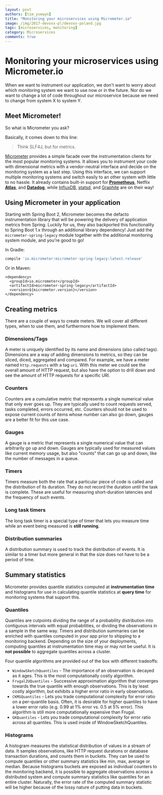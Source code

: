 ```yaml
---
layout: post
authors: [tim_ysewyn]
title: "Monitoring your microservices using Micrometer.io"
image: /img/2017-devoxx-pl/devoxx-poland.jpg
tags: [microservices, monitoring]
category: Microservices
comments: true
---
```

# Monitoring your microservices using Micrometer.io

When we want to instrument our application, we don't want to worry about which monitoring system we want to use now or in the future.
Nor do we want to change a lot of code throughout our microservice because we need to change from system X to system Y.

## Meet Micrometer!

So what is Micrometer you ask?

Basically, it comes down to this line:
> Think SLF4J, but for metrics.

[Micrometer](https://micrometer.io) provides a simple facade over the instrumentation clients for the most popular monitoring systems.
It allows you to instrument your code with dimensional metrics with a vendor-neutral interface and decide on the monitoring system as a last step.
Using this interface, we can support multiple monitoring systems and switch easily to an other system with little to no hassle.
It already contains built-in support for [**Prometheus**](https://prometheus.io), Netflix [**Atlas**](https://github.com/Netflix/atlas), and [**Datadog**](https://www.datadoghq.com), while [InfluxDB](https://www.influxdata.com), [statsd](https://github.com/etsy/statsd), and [Graphite](https://graphiteapp.org) are on their way!


## Using Micrometer in your application

Starting with Spring Boot 2, Micrometer becomes the defacto instrumentation library that will be powering the delivery of application metrics from Spring.
Luckily for us, they also backported this functionality to Spring Boot 1.x through an additional library dependency!
Just add the `micrometer-spring-legacy` module together with the additional monitoring system module, and you're good to go!

In Gradle:

``` gradle
compile 'io.micrometer:micrometer-spring-legacy:latest.release'
```

Or in Maven:

``` maven
<dependency>
  <groupId>io.micrometer</groupId>
  <artifactId>micrometer-spring-legacy</artifactId>
  <version>${micrometer.version}</version>
</dependency>
```

## Creating metrics

There are a couple of ways to create meters.
We will cover all different types, when to use them, and furthermore how to implement them.

### Dimensions/Tags

A meter is uniquely identified by its name and dimensions (also called tags).
Dimensions are a way of adding dimensions to metrics, so they can be sliced, diced, aggregated and compared.
For example, we have a meter named `http.requests` with a tag `uri`.
With this meter we could see the overall amount of HTTP request, but also have the option to drill down and see the amount of HTTP requests for a specific URI.

### Counters

Counters are a cumulative metric that represents a single numerical value that only ever goes up.
They are typically used to count requests served, tasks completed, errors occurred, etc.
Counters should not be used to expose current counts of items whose number can also go down, gauges are a better fit for this use case.

### Gauges

A gauge is a metric that represents a single numerical value that can arbitrarily go up and down.
Gauges are typically used for measured values like current memory usage, but also "counts" that can go up and down, like the number of messages in a queue.

### Timers

Timers measure both the rate that a particular piece of code is called and the distribution of its duration.
They do not record the duration until the task is complete.
These are useful for measuring short-duration latencies and the frequency of such events.

### Long task timers

The long task timer is a special type of timer that lets you measure time while an event being measured is **still running**.

### Distribution summaries

A distribution summary is used to track the distribution of events.
It is similar to a timer but more general in that the size does not have to be a period of time.

## Summary statistics

Micrometer provides quantile statistics computed at **instrumentation time** and histograms for use in calculating quantile statistics at **query time** for monitoring systems that support this.

### Quantiles

Quantiles are cutpoints dividing the range of a probability distribution into contiguous intervals with equal probabilities, or dividing the observations in a sample in the same way.
Timers and distribution summaries can be enriched with quantiles computed in your app prior to shipping to a monitoring backend.
Depending on the size of your deployments, computing quantiles at instrumentation time may or may not be useful.
It is **not possible** to aggregate quantiles across a cluster.

Four quantile algorithms are provided out of the box with different tradeoffs:

- `WindowSketchQuantiles` - The importance of an observation is decayed as it ages. This is the most computationally costly algorithm.
- `Frugal2UQuantiles` - Successive approximation algorithm that converges towards the true quantile with enough observations. This is by least costly algorithm, but exhibits a higher error ratio in early observations.
- `CKMSQuantiles` - Lets you trade computational complexity for error ratio on a per-quantile basis. Often, it is desirable for higher quantiles to have a lower error ratio (e.g. 0.99 at 1% error vs. 0.5 at 5% error). This algorithm is still more computationally expensive than Frugal.
- `GKQuantiles` - Lets you trade computational complexity for error ratio across all quantiles. This is used inside of WindowSketchQuantiles.

### Histograms

A histogram measures the statistical distribution of values in a stream of data.
It samples observations, like HTTP request durations or database transaction durations, and counts them in buckets.
They can be used to compute quantiles or other summary statistics like min, max, average or median.
Because histograms buckets are exposed as individual counters to the monitoring backend, it is possible to aggregate observations across a distributed system and compute summary statistics like quantiles for an entire cluster.
Naturally, the error rate of the computed summary statistic will be higher because of the lossy nature of putting data in buckets.